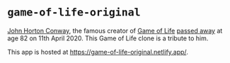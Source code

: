 # `game-of-life-original`

[John Horton Conway](https://en.wikipedia.org/wiki/John_Horton_Conway), the famous creator of [Game of Life](https://en.wikipedia.org/wiki/Conway%27s_Game_of_Life) [passed away](https://www.princeton.edu/news/2020/04/14/mathematician-john-horton-conway-magical-genius-known-inventing-game-life-dies-age) at age 82 on 11th April 2020. This Game of Life clone is a tribute to him.

This app is hosted at https://game-of-life-original.netlify.app/.
